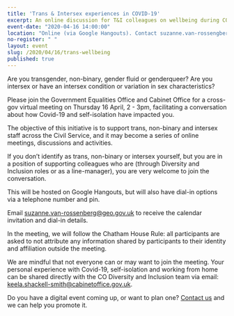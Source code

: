 ```yaml
---
title: 'Trans & Intersex experiences in COVID-19'
excerpt: An online discussion for T&I colleagues on wellbeing during COVID-19.
event-date: "2020-04-16 14:00:00"
location: "Online (via Google Hangouts). Contact suzanne.van-rossengberg@geo.gov.uk for dial-in details"
no-register: " "
layout: event
slug: /2020/04/16/trans-wellbeing
published: true
---
```


Are you transgender, non-binary, gender fluid or genderqueer? Are you intersex or have an intersex condition or variation in sex characteristics?

Please join the Government Equalities Office and Cabinet Office for a cross-gov virtual meeting on Thursday 16 April, 2 - 3pm, facilitating a conversation about how Covid-19 and self-isolation have impacted you.

The objective of this initiative is to support trans, non-binary and intersex staff across the Civil Service, and it may become a series of online meetings, discussions and activities.

If you don’t identify as trans, non-binary or intersex yourself, but you are in a position of supporting colleagues who are (through Diversity and Inclusion roles or as a line-manager), you are very welcome to join the conversation. 

This will be hosted on Google Hangouts, but will also have dial-in options via a telephone number and pin. 

Email suzanne.van-rossenberg@geo.gov.uk to receive the calendar invitation and dial-in details.

In the meeting, we will follow the Chatham House Rule: all participants are asked to not attribute any information shared by participants to their identity and affiliation outside the meeting.

We are mindful that not everyone can or may want to join the meeting. Your personal experience with Covid-19, self-isolation and working from home can be shared directly with the CO Diversity and Inclusion team via email: keela.shackell-smith@cabinetoffice.gov.uk.

Do you have a digital event coming up, or want to plan one? [Contact us](/about/contact-us/) and we can help you promote it.
